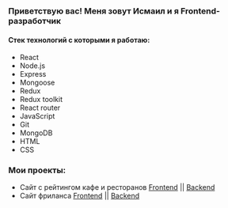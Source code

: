 ### Приветствую вас! Меня зовут Исмаил и я Frontend-разработчик

#### Стек технологий с которыми я работаю:
- React
- Node.js
- Express
- Mongoose
- Redux
- Redux toolkit
- React router
- JavaScript
- Git
- MongoDB
- HTML
- СSS

### Мои проекты:

- Сайт с рейтингом кафе и ресторанов <a href="https://github.com/Benoyevski/Revizor-front">Frontend</a> ||
  <a href= "https://github.com/Benoyevski/Revizor-back">Backend</a> 
- Сайт фриланса <a href="https://github.com/Benoyevski/freelance-front">Frontend</a> ||
<a href="https://github.com/Benoyevski/freelance-back">Backend</a>
